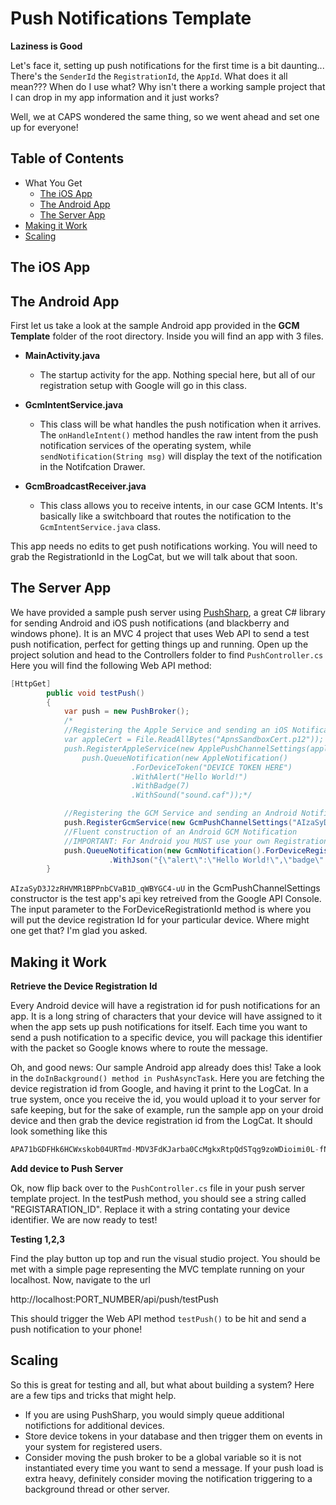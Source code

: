 Push Notifications Template
============================

**Laziness is Good**

Let's face it, setting up push notifications for the first time is a bit daunting... There's the <code>SenderId</code> the <code>RegistrationId</code>, the <code>AppId</code>. What does it all mean??? When do I use what? Why isn't there a working sample project that I can drop in my app information and it just works? 

Well, we at CAPS wondered the same thing, so we went ahead and set one up for everyone!

## Table of Contents
* What You Get
   * [The iOS App](#the-ios-app)
   * [The Android App](#the-sample-app)
   * [The Server App](#the-server-app)
* [Making it Work](#making-it-work)
* [Scaling](#scaling)

## The iOS App

## The Android App

First let us take a look at the sample Android app provided in the **GCM Template** folder of the root directory. Inside you will find an app with 3 files.

* **MainActivity.java**
    * The startup activity for the app. Nothing special here, but all of our registration setup with Google will go in this class.
    
* **GcmIntentService.java**
    * This class will be what handles the push notification when it arrives. The <code>onHandleIntent()</code> method handles the raw intent from the push notification services of the operating system, while <code>sendNotification(String msg)</code> will display the text of the notification in the Notifcation Drawer.
    
* **GcmBroadcastReceiver.java**
    * This class allows you to receive intents, in our case GCM Intents. It's basically like a switchboard that routes the notification to the <code>GcmIntentService.java</code> class.


This app needs no edits to get push notifications working. You will need to grab the RegistrationId in the LogCat, but we will talk about that soon.

## The Server App

We have provided a sample push server using [PushSharp](https://github.com/Redth/PushSharp), a great C# library for sending Android and iOS push notifications (and blackberry and windows phone). It is an MVC 4 project that uses Web API to send a test push notification, perfect for getting things up and running. Open up the project solution and head to the Controllers folder to find <code>PushController.cs</code> Here you will find the following Web API method:

```csharp
[HttpGet]
        public void testPush()
        {
            var push = new PushBroker();
            /*
            //Registering the Apple Service and sending an iOS Notification
            var appleCert = File.ReadAllBytes("ApnsSandboxCert.p12"));
            push.RegisterAppleService(new ApplePushChannelSettings(appleCert, "pwd"));
                push.QueueNotification(new AppleNotification()
                           .ForDeviceToken("DEVICE TOKEN HERE")
                           .WithAlert("Hello World!")
                           .WithBadge(7)
                           .WithSound("sound.caf"));*/

            //Registering the GCM Service and sending an Android Notification
            push.RegisterGcmService(new GcmPushChannelSettings("AIzaSyD3J2zRHVMR1BPPnbCVaB1D_qWBYGC4-uU"));
            //Fluent construction of an Android GCM Notification
            //IMPORTANT: For Android you MUST use your own RegistrationId here that gets generated within your Android app itself!
            push.QueueNotification(new GcmNotification().ForDeviceRegistrationId("REGISTARATION_ID")
                      .WithJson("{\"alert\":\"Hello World!\",\"badge\":7,\"sound\":\"sound.caf\"}"));
        }
```

<code>AIzaSyD3J2zRHVMR1BPPnbCVaB1D_qWBYGC4-uU</code> in the GcmPushChannelSettings constructor is the test app's api key retreived from the Google API Console. The input parameter to the ForDeviceRegistrationId method is where you will put the device registration Id for your particular device. Where might one get that? I'm glad you asked.

## Making it Work

**Retrieve the Device Registration Id**

Every Android device will have a registration id for push notifications for an app. It is a long string of characters that your device will have assigned to it when the app sets up push notifications for itself. Each time you want to send a push notification to a specific device, you will package this identifier with the packet so Google knows where to route the message. 

Oh, and good news: Our sample Android app already does this! Take a look in the <code>doInBackground() method in PushAsyncTask</code>. Here you are fetching the device registration id from Google, and having it print to the LogCat. In a true system, once you receive the id, you would upload it to your server for safe keeping, but for the sake of example, run the sample app on your droid device and then grab the device registration id from the LogCat. It should look something like this

```csharp
APA71bGDFHk6HCWxskob04URTmd-MDV3FdKJarba0CcMgkxRtpQdSTqg9zoWDioimi0L-fNiTcgepiRsdGyMbv2gW1FM4FZFV9xlikaSiKrY8s-b3BH2T-bii6kEojdXoM9FR0I6vj2E8WDWLbApaHHYgoBU6wuwWA
```

**Add device to Push Server**

Ok, now flip back over to the <code>PushController.cs</code> file in your push server template project. In the testPush method, you should see a string called "REGISTARATION_ID". Replace it with a string contating your device identifier. We are now ready to test!

**Testing 1,2,3**

Find the play button up top and run the visual studio project. You should be met with a simple page representing the MVC template running on your localhost. Now, navigate to the url 

http://localhost:PORT_NUMBER/api/push/testPush 

This should trigger the Web API method <code>testPush()</code> to be hit and send a push notification to your phone!


## Scaling

So this is great for testing and all, but what about building a system? Here are a few tips and tricks that might help.

* If you are using PushSharp, you would simply queue additional notifictions for additional devices.
* Store device tokens in your database and then trigger them on events in your system for registered users.
* Consider moving the push broker to be a global variable so it is not instantiated every time you want to send a message. If your push load is extra heavy, definitely consider moving the notification triggering to a background thread or other server.
